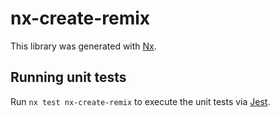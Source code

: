 # nx-create-remix

This library was generated with [Nx](https://nx.dev).

## Running unit tests

Run `nx test nx-create-remix` to execute the unit tests via [Jest](https://jestjs.io).
